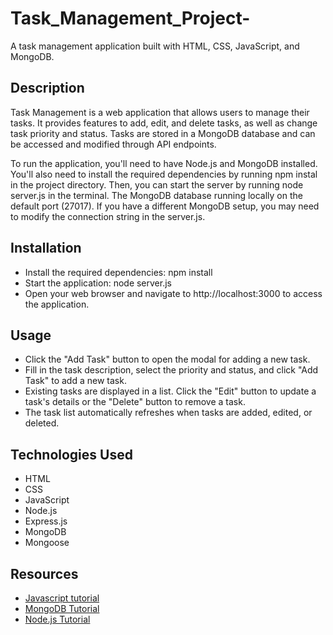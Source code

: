 # Task_Management_Project-

A task management application built with HTML, CSS, JavaScript, and MongoDB.

## Description

Task Management is a web application that allows users to manage their tasks. It provides features to add, edit, and delete tasks, as well as change task priority and status. Tasks are stored in a MongoDB database and can be accessed and modified through API endpoints.

To run the application, you'll need to have Node.js and MongoDB installed. You'll also need to install the required dependencies by running npm instal in the project directory. Then, you can start the server by running node server.js in the terminal. The MongoDB database running locally on the default port (27017). If you have a different MongoDB setup, you may need to modify the connection string in the server.js.

## Installation
- Install the required dependencies:
npm install
- Start the application:
node server.js
- Open your web browser and navigate to http://localhost:3000 to access the application.

## Usage
- Click the "Add Task" button to open the modal for adding a new task.
- Fill in the task description, select the priority and status, and click "Add Task" to add a new task.
- Existing tasks are displayed in a list. Click the "Edit" button to update a task's details or the "Delete" button to remove a task.
- The task list automatically refreshes when tasks are added, edited, or deleted.

## Technologies Used
- HTML
- CSS
- JavaScript
- Node.js
- Express.js
- MongoDB
- Mongoose

## Resources
- [Javascript tutorial](http://www.w3schools.com/js/)
- [MongoDB Tutorial](https://www.w3schools.com/mongodb/)
- [Node.js Tutorial](https://www.w3schools.com/nodejs/)
